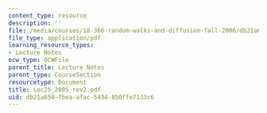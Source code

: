 ```yaml
---
content_type: resource
description: ''
file: /media/courses/18-366-random-walks-and-diffusion-fall-2006/db21a6507beaafac5494850ffe7133c6_Lec25_2005_rev2.pdf
file_type: application/pdf
learning_resource_types:
- Lecture Notes
ocw_type: OCWFile
parent_title: Lecture Notes
parent_type: CourseSection
resourcetype: Document
title: Lec25_2005_rev2.pdf
uid: db21a650-7bea-afac-5494-850ffe7133c6
---
```

